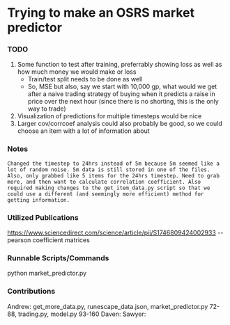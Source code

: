 # Trying to make an OSRS market predictor

### TODO
1. Some function to test after training, preferrably showing loss as well as how much money we would make or loss
    - Train/test split needs to be done as well
    - So, MSE but also, say we start with 10,000 gp, what would we get after a naive trading strategy of buying when it predicts a raise in price over the next hour (since there is no shorting, this is the only way to trade)
2. Visualization of predictions for multiple timesteps would be nice
3. Larger cov/corrcoef analysis could also probably be good, so we could choose an item with a lot of information about

### Notes
    Changed the timestep to 24hrs instead of 5m because 5m seemed like a lot of random noise. 5m data is still stored in one of the files. Also, only grabbed like 5 items for the 24hrs timestep. Need to grab more, and then want to calculate correlation coefficient. Also required making changes to the get_item_data.py script so that we could use a different (and seemingly more efficient) method for getting information.

### Utilized Publications
https://www.sciencedirect.com/science/article/pii/S1746809424002933 -- pearson coefficient matrices

### Runnable Scripts/Commands
python market_predictor.py

### Contributions
Andrew: get_more_data.py, runescape_data.json, market_predictor.py 72-88, trading.py, model.py 93-160
Daven:
Sawyer: